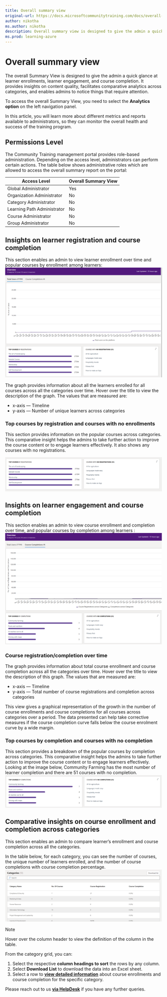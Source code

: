 ```yaml
---
title: Overall summary view
original-url: https://docs.microsoftcommunitytraining.com/docs/overall-summary
author: nikotha
ms.author: nikotha
description: Overall summary view is designed to give the admin a quick glance at the learner enrollments, learner engagement and course completion.
ms.prod: learning-azure
---
```


# Overall summary view

The overall Summary View is designed to give the admin a quick glance at learner enrollments, learner engagement, and course completion. It provides insights on content quality, facilitates comparative analytics across categories, and enables admins to notice things that require attention.

To access the overall Summary View, you need to select the **Analytics option** on the left navigation panel.

In this article, you will learn more about different metrics and reports available to administrators, so they can monitor the overall health and success of the training program.

## Permissions Level

The Community Training management portal provides role-based administration. Depending on the access level, administrators can perform certain actions. The table below shows administrative roles which are allowed to access the overall summary report on the portal:

|Access Level  |Overall Summary View|
|---|---|
|Global Administrator| Yes |
|Organization Administrator |No|
|Category Administrator|No|
|Learning Path Administrator|No|
|Course Administrator|No|
|Group Administrator|No|

## Insights on learner registration and course completion

This section enables an admin to view learner enrollment over time and popular courses by enrollment among learners:  
![learner enrollment](../../media/image%2831%29.png)

The graph provides information about all the learners enrolled for all courses across all the categories over time. Hover over the title to view the description of the graph. The values that are measured are:

* x-axis — Timeline
* y-axis — Number of unique learners across categories

### Top courses by registration and courses with no enrollments

This section provides information on the popular courses across categories. This comparative insight helps the admins to take further action to improve the course content or to engage learners effectively. It also shows any courses with no registrations.

![All Courses](../../media/image%2834%29.png)

## Insights on learner engagement and course completion

This section  enables an admin to view course enrollment and completion over time, and popular courses by completion among learners :  
![Courses completion](../../media/image%2835%29.png)

### Course registration/completion over time

The graph provides information about total course enrollment and course completion across all the categories over time. Hover over the title to view the description of this graph. The values that are measured are:  

* x-axis — Timeline
* y-axis — Total number of course registrations and completion across categories

This view gives a graphical representation of the growth in the number of course enrollments and course completions for all courses across categories over a period. The data presented can help take corrective measures if the course completion curve falls below the course enrolment curve by a wide margin.

### Top courses by completion  and courses with no completion

This section provides a breakdown of the popular courses by completion across categories. This comparative insight helps the admins to take further action to improve the course content or to engage learners effectively. Looking at the image below, Community Farming has the most number of learner completion and there are 51 courses with no completion.  
![Top Courses](../../media/image%2837%29.png)

## Comparative insights on course enrollment and completion across categories

This section enables an admin to compare learner’s enrollment and course completion across all the categories.

In the table below, for each category, you can see the number of courses, the unique number of learners enrolled, and the number of course completions with course completion percentage.  
![Categories](../../media/image%2838%29.png)

> [!Note]  
> Hover over the column header to view the definition of the column in the table.

From the category grid, you can:  

1. Select the respective **column headings to sort** the rows by any column.
2. Select **Download List** to download the data into an Excel sheet.
3. Select a row to [**view detailed information**](./category-view-report.md) about course enrollments and course completion for the specific category.

Please reach out to us [**via HelpDesk**](https://aka.ms/cthelpdesk) if you have any further queries.
